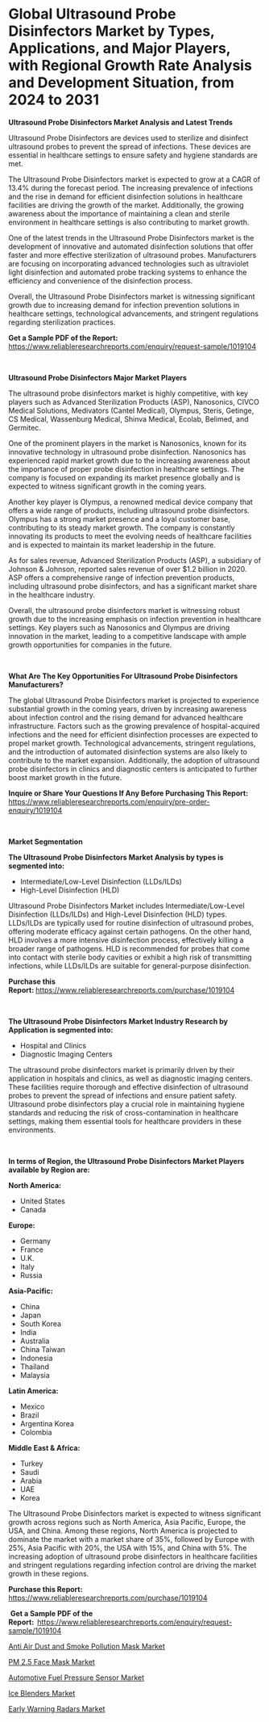 <p><h1>Global Ultrasound Probe Disinfectors Market by Types, Applications, and Major Players, with Regional Growth Rate Analysis and Development Situation, from 2024 to 2031</h1></p><p><strong>Ultrasound Probe Disinfectors Market Analysis and Latest Trends</strong></p>
<p><p>Ultrasound Probe Disinfectors are devices used to sterilize and disinfect ultrasound probes to prevent the spread of infections. These devices are essential in healthcare settings to ensure safety and hygiene standards are met.</p><p>The Ultrasound Probe Disinfectors market is expected to grow at a CAGR of 13.4% during the forecast period. The increasing prevalence of infections and the rise in demand for efficient disinfection solutions in healthcare facilities are driving the growth of the market. Additionally, the growing awareness about the importance of maintaining a clean and sterile environment in healthcare settings is also contributing to market growth.</p><p>One of the latest trends in the Ultrasound Probe Disinfectors market is the development of innovative and automated disinfection solutions that offer faster and more effective sterilization of ultrasound probes. Manufacturers are focusing on incorporating advanced technologies such as ultraviolet light disinfection and automated probe tracking systems to enhance the efficiency and convenience of the disinfection process.</p><p>Overall, the Ultrasound Probe Disinfectors market is witnessing significant growth due to increasing demand for infection prevention solutions in healthcare settings, technological advancements, and stringent regulations regarding sterilization practices.</p></p>
<p><strong>Get a Sample PDF of the Report:&nbsp;</strong> <a href="https://www.reliableresearchreports.com/enquiry/request-sample/1019104">https://www.reliableresearchreports.com/enquiry/request-sample/1019104</a></p>
<p>&nbsp;</p>
<p><strong>Ultrasound Probe Disinfectors Major Market Players</strong></p>
<p><p>The ultrasound probe disinfectors market is highly competitive, with key players such as Advanced Sterilization Products (ASP), Nanosonics, CIVCO Medical Solutions, Medivators (Cantel Medical), Olympus, Steris, Getinge, CS Medical, Wassenburg Medical, Shinva Medical, Ecolab, Belimed, and Germitec.</p><p>One of the prominent players in the market is Nanosonics, known for its innovative technology in ultrasound probe disinfection. Nanosonics has experienced rapid market growth due to the increasing awareness about the importance of proper probe disinfection in healthcare settings. The company is focused on expanding its market presence globally and is expected to witness significant growth in the coming years.</p><p>Another key player is Olympus, a renowned medical device company that offers a wide range of products, including ultrasound probe disinfectors. Olympus has a strong market presence and a loyal customer base, contributing to its steady market growth. The company is constantly innovating its products to meet the evolving needs of healthcare facilities and is expected to maintain its market leadership in the future.</p><p>As for sales revenue, Advanced Sterilization Products (ASP), a subsidiary of Johnson & Johnson, reported sales revenue of over $1.2 billion in 2020. ASP offers a comprehensive range of infection prevention products, including ultrasound probe disinfectors, and has a significant market share in the healthcare industry.</p><p>Overall, the ultrasound probe disinfectors market is witnessing robust growth due to the increasing emphasis on infection prevention in healthcare settings. Key players such as Nanosonics and Olympus are driving innovation in the market, leading to a competitive landscape with ample growth opportunities for companies in the future.</p></p>
<p>&nbsp;</p>
<p><strong>What Are The Key Opportunities For Ultrasound Probe Disinfectors Manufacturers?</strong></p>
<p><p>The global Ultrasound Probe Disinfectors market is projected to experience substantial growth in the coming years, driven by increasing awareness about infection control and the rising demand for advanced healthcare infrastructure. Factors such as the growing prevalence of hospital-acquired infections and the need for efficient disinfection processes are expected to propel market growth. Technological advancements, stringent regulations, and the introduction of automated disinfection systems are also likely to contribute to the market expansion. Additionally, the adoption of ultrasound probe disinfectors in clinics and diagnostic centers is anticipated to further boost market growth in the future.</p></p>
<p><strong>Inquire or Share Your Questions If Any Before Purchasing This Report:</strong> <a href="https://www.reliableresearchreports.com/enquiry/pre-order-enquiry/1019104">https://www.reliableresearchreports.com/enquiry/pre-order-enquiry/1019104</a></p>
<p>&nbsp;</p>
<p><strong>Market Segmentation</strong></p>
<p><strong>The Ultrasound Probe Disinfectors Market Analysis by types is segmented into:</strong></p>
<p><ul><li>Intermediate/Low-Level Disinfection (LLDs/ILDs)</li><li>High-Level Disinfection (HLD)</li></ul></p>
<p><p>Ultrasound Probe Disinfectors Market includes Intermediate/Low-Level Disinfection (LLDs/ILDs) and High-Level Disinfection (HLD) types. LLDs/ILDs are typically used for routine disinfection of ultrasound probes, offering moderate efficacy against certain pathogens. On the other hand, HLD involves a more intensive disinfection process, effectively killing a broader range of pathogens. HLD is recommended for probes that come into contact with sterile body cavities or exhibit a high risk of transmitting infections, while LLDs/ILDs are suitable for general-purpose disinfection.</p></p>
<p><strong>Purchase this Report:&nbsp;</strong><a href="https://www.reliableresearchreports.com/purchase/1019104">https://www.reliableresearchreports.com/purchase/1019104</a></p>
<p>&nbsp;</p>
<p><strong>The Ultrasound Probe Disinfectors Market Industry Research by Application is segmented into:</strong></p>
<p><ul><li>Hospital and Clinics</li><li>Diagnostic Imaging Centers</li></ul></p>
<p><p>The ultrasound probe disinfectors market is primarily driven by their application in hospitals and clinics, as well as diagnostic imaging centers. These facilities require thorough and effective disinfection of ultrasound probes to prevent the spread of infections and ensure patient safety. Ultrasound probe disinfectors play a crucial role in maintaining hygiene standards and reducing the risk of cross-contamination in healthcare settings, making them essential tools for healthcare providers in these environments.</p></p>
<p>&nbsp;</p>
<p><strong>In terms of Region, the Ultrasound Probe Disinfectors Market Players available by Region are:</strong></p>
<p>
    <p> <strong> North America: </strong>
        <ul>
            <li>United States</li>
            <li>Canada</li>
        </ul>
        </p> 
    <p> <strong> Europe: </strong>
        <ul>
            <li>Germany</li>
            <li>France</li>
            <li>U.K.</li>
            <li>Italy</li>
            <li>Russia</li>
        </ul>
        </p> 
    <p> <strong> Asia-Pacific: </strong>
        <ul>
            <li>China</li>
            <li>Japan</li>
            <li>South Korea</li>
            <li>India</li>
            <li>Australia</li>
            <li>China Taiwan</li>
            <li>Indonesia</li>
            <li>Thailand</li>
            <li>Malaysia</li>
        </ul>
        </p> 
    <p> <strong> Latin America: </strong>
        <ul>
            <li>Mexico</li>
            <li>Brazil</li>
            <li>Argentina Korea</li>
            <li>Colombia</li>
        </ul>
        </p> 
    <p> <strong> Middle East & Africa: </strong>
        <ul>
            <li>Turkey</li>
            <li>Saudi</li>
            <li>Arabia</li>
            <li>UAE</li>
            <li>Korea</li>
        </ul>
    </p>
    </p>
<p><p>The Ultrasound Probe Disinfectors market is expected to witness significant growth across regions such as North America, Asia Pacific, Europe, the USA, and China. Among these regions, North America is projected to dominate the market with a market share of 35%, followed by Europe with 25%, Asia Pacific with 20%, the USA with 15%, and China with 5%. The increasing adoption of ultrasound probe disinfectors in healthcare facilities and stringent regulations regarding infection control are driving the market growth in these regions.</p></p>
<p><strong>Purchase this Report: </strong><a href="https://www.reliableresearchreports.com/purchase/1019104">https://www.reliableresearchreports.com/purchase/1019104</a></p>
<p>&nbsp;<strong>Get a Sample PDF of the Report:&nbsp;&nbsp;</strong><a href="https://www.reliableresearchreports.com/enquiry/request-sample/1019104">https://www.reliableresearchreports.com/enquiry/request-sample/1019104</a></p>
<p><strong></strong></p>
<p><p><a href="https://issuu.com/reportprime-2/docs/anti-air-dust-and-smoke-pollution-mask-market-size">Anti Air Dust and Smoke Pollution Mask Market</a></p><p><a href="https://issuu.com/reportprime-2/docs/pm-25-face-mask-market-size-2030.pptx">PM 2.5 Face Mask Market</a></p><p><a href="https://medium.com/@tammyjones1939/automotive-fuel-pressure-sensor-market-size-cagr-trends-2024-2030-94a71caffb4f">Automotive Fuel Pressure Sensor Market</a></p><p><a href="https://medium.com/@itzelheller546/ice-blenders-market-comprehensive-assessment-by-type-application-and-geography-666a21c1bddb">Ice Blenders Market</a></p><p><a href="https://medium.com/@itzelheller546/early-warning-radars-market-size-market-outlook-and-market-forecast-2024-to-2031-31b6816e4365">Early Warning Radars Market</a></p></p>